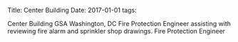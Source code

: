 Title: Center Building
Date: 2017-01-01
tags: 

Center Building
GSA
Washington, DC
Fire Protection Engineer assisting with reviewing fire alarm and sprinkler shop drawings.
Fire Protection Engineer
